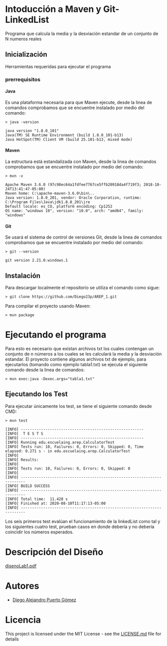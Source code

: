 # Intoducción a Maven y Git-LinkedList

Programa que calcula la media y la desviación estandar de un conjunto de N numeros reales

## Inicialización

Herramientas requeridas para ejecutar el programa

### prerrequisitos

#### Java

Es una plataforma necesaria para que Maven ejecute, desde la linea de comandos comprobamos que se encuentre instalado por medio del comando:
```
> java -version

java version "1.8.0_101"
Java(TM) SE Runtime Environment (build 1.8.0_101-b13)
Java HotSpot(TM) Client VM (build 25.101-b13, mixed mode)
```

#### Maven

La estructura está estandalizada con Maven, desde la linea de comandos comprobamos que se encuentre instalado por medio del comando:
```
> mvn -v

Apache Maven 3.6.0 (97c98ec64a1fdfee7767ce5ffb20918da4f719f3; 2018-10-24T13:41:47-05:00)
Maven home: C:\apache-maven-3.6.0\bin\..
Java version: 1.8.0_201, vendor: Oracle Corporation, runtime: C:\Program Files\Java\jdk1.8.0_201\jre
Default locale: es_CO, platform encoding: Cp1252
OS name: "windows 10", version: "10.0", arch: "amd64", family: "windows"
```

#### Git

Se usará el sistema de control de versiones Git, desde la linea de comandos comprobamos que se encuentre instalado por medio del comando:
```
> git --version

git version 2.21.0.windows.1
```

## Instalación

Para descargar localmente el repositorio se utiliza el comando como sigue:
```
> git clone https://github.com/Diego23p/AREP_1.git
```

Para compilar el proyecto usando Maven:
```
> mvn package
```

# Ejecutando el programa

Para esto es necesario que existan archivos txt los cuales contengan un conjunto de n números a los cuales se les calculará la media y la desviación estandar. El proyecto contiene algunos archivos txt de ejemplo, para ejecutarlos (tomando como ejemplo tabla1.txt) se ejecuta el siguiente comando desde la linea de comandos: 
```
> mvn exec:java -Dexec.args="tabla1.txt"
```

## Ejecutando los Test

Para ejecutar únicamente los test, se tiene el siguiente comando desde CMD:
```
> mvn test

[INFO] -------------------------------------------------------
[INFO]  T E S T S
[INFO] -------------------------------------------------------
[INFO] Running edu.escuelaing.arep.CalculatorTest
[INFO] Tests run: 10, Failures: 0, Errors: 0, Skipped: 0, Time elapsed: 0.271 s - in edu.escuelaing.arep.CalculatorTest
[INFO]
[INFO] Results:
[INFO]
[INFO] Tests run: 10, Failures: 0, Errors: 0, Skipped: 0
[INFO]
[INFO] ------------------------------------------------------------------------
[INFO] BUILD SUCCESS
[INFO] ------------------------------------------------------------------------
[INFO] Total time:  11.428 s
[INFO] Finished at: 2020-08-10T11:17:13-05:00
[INFO] ------------------------------------------------------------------------
```

Los seis primeros test evalúan el funcionamiento de la linkedList como tal y los siguientes cuatro test, prueban casos en donde debería y no debería coincidir los números esperados.

# Descripción del Diseño

[disenoLab1.pdf](disenoLab1.pdf)

# Autores

- [Diego Alejandro Puerto Gómez](https://github.com/Diego23p)

# Licencia

This project is licensed under the MIT License - see the [LICENSE.md](LICENSE.md) file for details